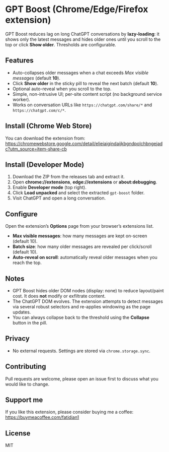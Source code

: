# GPT Boost (Chrome/Edge/Firefox extension)

GPT Boost reduces lag on long ChatGPT conversations by **lazy-loading**: it shows only the latest messages and hides older ones until you scroll to the top or click **Show older**. Thresholds are configurable.

## Features
- Auto-collapses older messages when a chat exceeds *Max visible messages* (default **10**).
- Click **Show older** in the sticky pill to reveal the next batch (default **10**).
- Optional auto-reveal when you scroll to the top.
- Simple, non-intrusive UI; per-site content script (no background service worker).
- Works on conversation URLs like `https://chatgpt.com/share/*` and `https://chatgpt.com/c/*`.

## Install (Chrome Web Store)
You can download the extension from: https://chromewebstore.google.com/detail/elieiaigindaijkbgndpolchbngejadc?utm_source=item-share-cb

## Install (Developer Mode)
1. Download the ZIP from the releases tab and extract it.
2. Open **chrome://extensions**, **edge://extensions** or **about:debugging**.
3. Enable **Developer mode** (top right).
4. Click **Load unpacked** and select the extracted `gpt-boost` folder.
5. Visit ChatGPT and open a long conversation.

## Configure
Open the extension’s **Options** page from your browser’s extensions list.
- **Max visible messages**: how many messages are kept on-screen (default 10).
- **Batch size**: how many older messages are revealed per click/scroll (default 10).
- **Auto-reveal on scroll**: automatically reveal older messages when you reach the top.

## Notes
- GPT Boost hides older DOM nodes (display: none) to reduce layout/paint cost. It does **not** modify or exfiltrate content.
- The ChatGPT DOM evolves. The extension attempts to detect messages via several robust selectors and re-applies windowing as the page updates.
- You can always collapse back to the threshold using the **Collapse** button in the pill.

## Privacy
- No external requests. Settings are stored via `chrome.storage.sync`.

## Contributing
Pull requests are welcome, please open an issue first to discuss what you would like to change.

## Support me
If you like this extension, please consider buying me a coffee: https://buymeacoffee.com/fatidian1

## License
MIT
